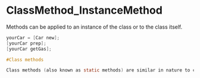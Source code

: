 # ClassMethod_InstanceMethod

Methods can be applied to an instance of the class or to the class itself.

``` objective-c
yourCar = [Car new];
[yourCar prep];
[yourCar getGas];

#Class methods

Class methods (also known as static methods) are similar in nature to class variables. These are methods that are associated directly with the class rather than the object instance; they therefore will not have access to object instance variables

